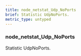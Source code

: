```yaml
---
title: node_netstat_Udp_NoPorts
brief: Statistic UdpNoPorts.
metric_type: untyped
---
```

### node_netstat_Udp_NoPorts

Statistic UdpNoPorts.
